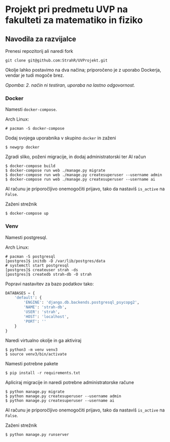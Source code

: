 Projekt pri predmetu UVP na fakulteti za matematiko in fiziko
===========================================

Navodila za razvijalce
----------------------
Prenesi repozitorij ali naredi fork
```
git clone git@github.com:StrahR/UVProjekt.git
```
Okolje lahko postavimo na dva načina; priporočeno je z uporabo Dockerja, vendar je tudi mogoče brez.

_Opomba: 2. način ni testiran, uporaba na lastno odgovornost._

### Docker

Namesti `docker-compose`.

Arch Linux:
```
# pacman -S docker-compose
```

Dodaj svojega uporabnika v skupino `docker` in zaženi
```
$ newgrp docker
```

Zgradi sliko, poženi migracije, in dodaj administratorski ter AI račun
```
$ docker-compose build
$ docker-compose run web ./manage.py migrate
$ docker-compose run web ./manage.py createsuperuser --username admin
$ docker-compose run web ./manage.py createsuperuser --username ai
```
AI računu je priporočljivo onemogočiti prijavo, tako da nastaviš `is_active` na `False`.

Zaženi strežnik
```
$ docker-compose up
```
### Venv
Namesti postgresql.

Arch Linux:
```
# pacman -S postgresql
[postgres]$ initdb -D /var/lib/postgres/data
# systemctl start postgresql
[postgres]$ createuser strah -ds
[postgres]$ createdb strah-db -O strah
```
Popravi nastavitev za bazo podatkov tako:
```py
DATABASES = {
    'default': {
        'ENGINE': 'django.db.backends.postgresql_psycopg2',
        'NAME': 'strah-db',
        'USER': 'strah',
        'HOST': 'localhost',
        'PORT': ''
    }
}
```


Naredi virtualno okolje in ga aktiviraj
```
$ python3 -m venv venv3
$ source venv3/bin/activate
```
Namesti potrebne pakete
```
$ pip install -r requirements.txt
```
Apliciraj migracije in naredi potrebne administratorske račune
```
$ python manage.py migrate
$ python manage.py createsuperuser --username admin
$ python manage.py createsuperuser --username ai
```
AI računu je priporočljivo onemogočiti prijavo, tako da nastaviš `is_active` na `False`.

Zaženi strežnik
```
$ python manage.py runserver
```
